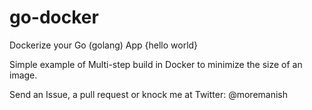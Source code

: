 # go-docker
 Dockerize your Go (golang) App {hello world}

Simple example of Multi-step build in Docker to minimize the size of an image.

Send an Issue, a pull request or knock me at Twitter: @moremanish
